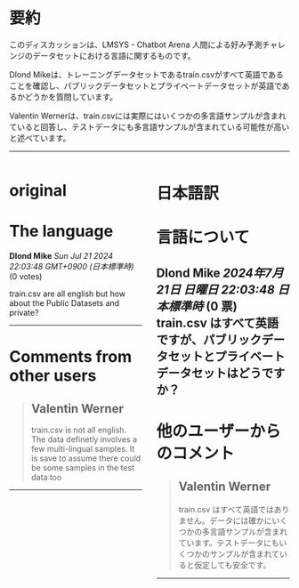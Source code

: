 # 要約 
このディスカッションは、LMSYS - Chatbot Arena 人間による好み予測チャレンジのデータセットにおける言語に関するものです。

Dlond Mikeは、トレーニングデータセットであるtrain.csvがすべて英語であることを確認し、パブリックデータセットとプライベートデータセットが英語であるかどうかを質問しています。

Valentin Wernerは、train.csvには実際にはいくつかの多言語サンプルが含まれていると回答し、テストデータにも多言語サンプルが含まれている可能性が高いと述べています。 


---


<style>
.column-left{
  float: left;
  width: 47.5%;
  text-align: left;
}
.column-right{
  float: right;
  width: 47.5%;
  text-align: left;
}
.column-one{
  float: left;
  width: 100%;
  text-align: left;
}
</style>


<div class="column-left">

# original

# The language

**Dlond Mike** *Sun Jul 21 2024 22:03:48 GMT+0900 (日本標準時)* (0 votes)

train.csv are all english but how about the Public Datasets and private?



---

 # Comments from other users

> ## Valentin Werner
> 
> train.csv is not all english. The data definetly involves a few multi-lingual samples. It is save to assume there could be some samples in the test data too
> 
> 
> 


---



</div>
<div class="column-right">

# 日本語訳

# 言語について
**Dlond Mike** *2024年7月21日 日曜日 22:03:48 日本標準時* (0 票)
train.csv はすべて英語ですが、パブリックデータセットとプライベートデータセットはどうですか？
---
# 他のユーザーからのコメント
> ## Valentin Werner
> 
> train.csv はすべて英語ではありません。データには確かにいくつかの多言語サンプルが含まれています。テストデータにもいくつかのサンプルが含まれていると仮定しても安全です。
> 
> 
> 
--- 



</div>